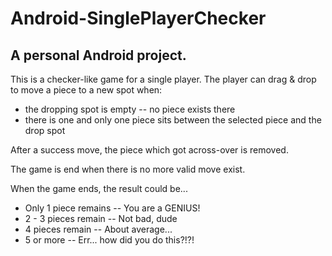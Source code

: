 # Android-SinglePlayerChecker
## A personal Android project.

This is a checker-like game for a single player. The player can drag & drop to move a piece to a new
spot when:
* the dropping spot is empty -- no piece exists there
* there is one and only one piece sits between the selected piece and the drop spot

After a success move, the piece which got across-over is removed.

The game is end when there is no more valid move exist.

When the game ends, the result could be...
* Only 1 piece remains -- You are a GENIUS!
* 2 - 3 pieces remain -- Not bad, dude
* 4 pieces remain -- About average...
* 5 or more -- Err... how did you do this?!?!